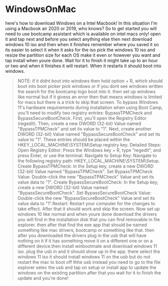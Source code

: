 # WindowsOnMac
here's how to download Windows on a Intel Macbook! In this situation  I'm using a Macbook air 2020 or 2019, who knows?
So to get started you will need to use bootcamp assistant which is available on intel macs only! open it and tap next and before you select anything else then next download windows 10 iso and then when it finishes remember where you saved it so its easier to select it when it asks for the iso pick the windows 10 iso and resize the partition size for each OS make it even or however you want and tap install when youre done. Wait for it to finish it might take up to an hour or two and when it finishes it will restart. When it restarts it should boot into windows.
> NOTE: if it didnt boot into windows then hold option + R, which should boot into boot picker pick windows or if you dont see windows written the search for the bootcamp logo boot into it. 
then set up windows like normal but if it givess an error then that means windows is limited for macs but there is a trick to skip that screen. To bypass Windows 11's hardware requirements during installation when using Boot Camp, you'll need to modify two registry entries: BypassTPMCheck and BypassSecureBootCheck. First, you'll open the Registry Editor (regedit). Then, create a new DWORD (32-bit) Value named "BypassTPMCheck" and set its value to "1". Next, create another DWORD (32-bit) Value named "BypassSecureBootCheck" and set its value to "1". These entries should be placed within the HKEY_LOCAL_MACHINE\SYSTEM\Setup registry key. 
Detailed Steps:
Open Registry Editor: Press the Windows key + R, type "regedit", and press Enter, or use the terminal.
Navigate to Setup Key: Navigate to the following registry path: HKEY_LOCAL_MACHINE\SYSTEM\Setup.
Create BypassTPMCheck: In the Setup key, create a new DWORD (32-bit) Value named "BypassTPMCheck".
Set BypassTPMCheck Value: Double-click the new "BypassTPMCheck" Value and set its value data to "1".
Create BypassSecureBootCheck: In the Setup key, create a new DWORD (32-bit) Value named "BypassSecureBootCheck".
Set BypassSecureBootCheck Value: Double-click the new "BypassSecureBootCheck" Value and set its value data to "1".Restart: Restart your computer for the changes to take effect. After that it should work and skip the screen. Now set up windows 10 like normal and when youre done download the drivers you will find in the installation disk that you can find removable in file explorer. then after that find the exe app that should be named something like mac drivers, bootcamp or something like that. then after you downloaded the drivers plug in the usb that will have nothing on it if it has something move it on a different one or on a different device.then install winbootmate and download windows 11 iso. plug the usb in and it should show up in the app. there select the windows 11 iso it should install windows 11 on the usb but do not restart the mac to boot off thhe usb instead you need to go to the file explorer selec the usb and tap on setup or install app to update the windows on the existing partition.after that you wait for it to finish the update and you're done!